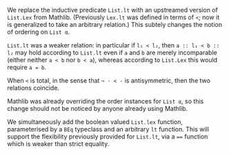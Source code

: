 We replace the inductive predicate `List.lt` with an upstreamed version of `List.Lex` from Mathlib.
(Previously `Lex.lt` was defined in terms of `<`; now it is generalized to take an arbitrary relation.)
This subtely changes the notion of ordering on `List α`.

`List.lt` was a weaker relation: in particular if `l₁ < l₂`, then
`a :: l₁ < b :: l₂` may hold according to `List.lt` even if `a` and `b` are merely incomparable
(either neither `a < b` nor `b < a`), whereas according to `List.Lex` this would require `a = b`.

When `<` is total, in the sense that `¬ · < ·` is antisymmetric, then the two relations coincide.

Mathlib was already overriding the order instances for `List α`,
so this change should not be noticed by anyone already using Mathlib.

We simultaneously add the boolean valued `List.lex` function, parameterised by a `BEq` typeclass
and an arbitrary `lt` function. This will support the flexibility previously provided for `List.lt`,
via a `==` function which is weaker than strict equality.
